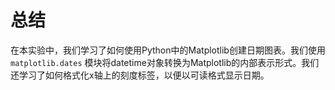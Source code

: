 # 总结

在本实验中，我们学习了如何使用Python中的Matplotlib创建日期图表。我们使用 `matplotlib.dates` 模块将datetime对象转换为Matplotlib的内部表示形式。我们还学习了如何格式化x轴上的刻度标签，以便以可读格式显示日期。

